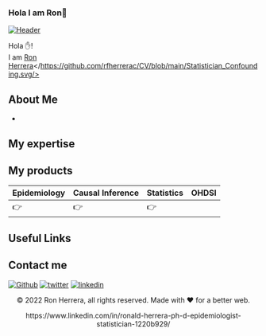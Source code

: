 ### Hola I am Ron👋

[![Header]( "Header")](https://www.creative-tim.com/)

Hola ✋!  
I am [Ron Herrera](https://scholar.google.com/citations?hl=en&user=OQ0qlpAAAAAJ&view_op=list_works&sortby=pubdate)</https://github.com/rfherrerac/CV/blob/main/Statistician_Confounding.svg/>

## About Me

-

## My expertise



## My products

Epidemiology | Causal Inference| Statistics| OHDSI
-------------- | ----------------- | -------------------- | ---------------------
👉  | 👉  | 👉 | 





## Useful Links


## Contact me

[<img alt="Github" src="https://img.shields.io/badge/GitHub-%2312100E.svg?&style=for-the-badge&logo=Github&logoColor=white" />](https://github.com/rfherrerac) [<img alt="twitter" src="https://img.shields.io/badge/twitter-%231DA1F2.svg?&style=for-the-badge&logo=twitter&logoColor=white" />](https://twitter.com/rfhc_) [<img alt="linkedin" src="https://img.shields.io/badge/linkedin-%230077B5.svg?&style=for-the-badge&logo=linkedin&logoColor=white" />](https://www.linkedin.com/in/ronald-herrera-ph-d-epidemiologist-statistician-1220b929/)
<p align="center"> © 2022 Ron Herrera, all rights reserved. Made with ❤️ for a better web. </p>
<p align="center">
https://www.linkedin.com/in/ronald-herrera-ph-d-epidemiologist-statistician-1220b929/
</p>

